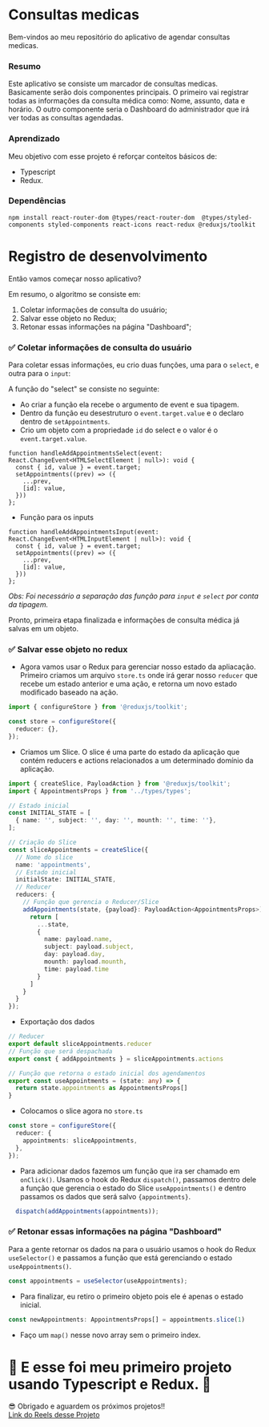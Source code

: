 # Consultas medicas
Bem-vindos ao meu repositório do aplicativo de agendar consultas medicas.

### Resumo
Este aplicativo se consiste um marcador de consultas medicas. Basicamente serão dois componentes principais. O primeiro vai registrar todas as informações da consulta médica como: Nome, assunto, data e horário. O outro componente seria o Dashboard do administrador que irá ver todas as consultas agendadas.

### Aprendizado
Meu objetivo com esse projeto é reforçar conteitos básicos de:
- Typescript
- Redux.

### Dependências
```shell
npm install react-router-dom @types/react-router-dom  @types/styled-components styled-components react-icons react-redux @reduxjs/toolkit
```

# Registro de desenvolvimento
Então vamos começar nosso aplicativo?

Em resumo, o algoritmo se consiste em: 

1. Coletar informações de consulta do usuário;
2. Salvar esse objeto no Redux;
3. Retonar essas informações na página "Dashboard"; 


### ✅ Coletar informações de consulta do usuário
Para coletar essas informações, eu crio duas funções, uma para o `select`, e outra para o `input`:

A função do "select" se consiste no seguinte: 
- Ao criar a função ela recebe o argumento de event e sua tipagem.
- Dentro da função eu desestruturo o `event.target.value` e o declaro dentro de `setAppointments`.
- Crio um objeto com a propriedade `id` do select e o valor é o `event.target.value`.

```tsx
function handleAddAppointmentsSelect(event: React.ChangeEvent<HTMLSelectElement | null>): void {
  const { id, value } = event.target;
  setAppointments((prev) => ({
    ...prev,
    [id]: value,
  }))
};
```
- Função para os inputs

```tsx
function handleAddAppointmentsInput(event: React.ChangeEvent<HTMLInputElement | null>): void {
  const { id, value } = event.target;
  setAppointments((prev) => ({
    ...prev,
    [id]: value,
  }))
};
```
*Obs: Foi necessário a separação das função para `input` e `select` por conta da tipagem.*

Pronto, primeira etapa finalizada e informações de consulta médica já salvas em um objeto.

### ✅ Salvar esse objeto no redux
- Agora vamos usar o Redux para gerenciar nosso estado da apliacação. Primeiro criamos um arquivo `store.ts` onde irá gerar nosso `reducer` que recebe um estado anterior e uma ação, e retorna um novo estado modificado baseado na ação.

```ts
import { configureStore } from '@reduxjs/toolkit';

const store = configureStore({
  reducer: {},
}); 
```
- Criamos um Slice. O slice é uma parte do estado da aplicação que contém reducers e actions relacionados a um determinado domínio da aplicação.

```ts
import { createSlice, PayloadAction } from '@reduxjs/toolkit';
import { AppointmentsProps } from '../types/types';

// Estado inicial
const INITIAL_STATE = [
  { name: '', subject: '', day: '', mounth: '', time: ''},
];

// Criação do Slice
const sliceAppointments = createSlice({
  // Nome do slice
  name: 'appointments',
  // Estado inicial
  initialState: INITIAL_STATE,
  // Reducer
  reducers: {
    // Função que gerencia o Reducer/Slice
    addAppointments(state, {payload}: PayloadAction<AppointmentsProps>) {
      return [
        ...state, 
        {
          name: payload.name, 
          subject: payload.subject, 
          day: payload.day, 
          mounth: payload.mounth, 
          time: payload.time
        }
      ]
    }
  }
});
```

- Exportação dos dados

```ts
// Reducer
export default sliceAppointments.reducer
// Função que será despachada
export const { addAppointments } = sliceAppointments.actions

// Função que retorna o estado inicial dos agendamentos
export const useAppointments = (state: any) => {
  return state.appointments as AppointmentsProps[]
}
```

- Colocamos o slice agora no `store.ts`

```ts
const store = configureStore({
  reducer: {
    appointments: sliceAppointments,
  },
}); 
```

- Para adicionar dados fazemos um função que ira ser chamado em `onClick()`. Usamos o hook do Redux `dispatch()`, passamos dentro dele a função que gerencia o estado do Slice `useAppointments()` e dentro passamos os dados que será salvo `{appointments}`.

```ts
  dispatch(addAppointments(appointments));
```

### ✅ Retonar essas informações na página "Dashboard"
Para a gente retornar os dados na para o usuário usamos o hook do Redux `useSelector()` e passamos a função que está gerenciando o estado `useAppointments()`.

```ts
const appointments = useSelector(useAppointments);
```

- Para finalizar, eu retiro o primeiro objeto pois ele é apenas o estado inicial.

```ts
const newAppointments: AppointmentsProps[] = appointments.slice(1)
```

- Faço um `map()` nesse novo array sem o primeiro index.

# 🎉 E esse foi meu primeiro projeto usando Typescript e Redux. 🎉
😎 Obrigado e aguardem os próximos projetos!!<br>
<a href='https://www.instagram.com/p/Cq5gUhWMilY/'>Link do Reels desse Projeto</a>

